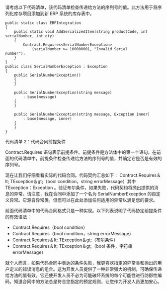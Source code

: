 请考虑以下代码清单，该代码清单检查传递给方法的序列号的值。此方法用于将序列化库存项目添加到新 ERP 系统的库存表中。

```
public static class ERPIntegration
{
    public static void AddSerializedItem(string productCode, int serialNumber, int qty)
    {
        Contract.Requires<SerialNumberException>
            (serialNumber >= 100000001, "Invalid Serial number");          
    }
}
public class SerialNumberException : Exception
{
    public SerialNumberException()
    {
    }

    public SerialNumberException(string message)
        : base(message)
    {
    }

    public SerialNumberException(string message, Exception inner)
        : base(message, inner)
    {
    }
}

```

代码清单 2：代码合同前提条件

Contract.Requires 语句表示前提条件。前提条件是方法体中的第一个语句。在前面的代码清单中，前提条件检查传递给方法的序列号的值，并确定它是否是有效的序列号。

现在让我们仔细看看实际的代码合同。代码契约汇总如下： Contract.Requires＆lt; TException＆gt;（bool condition，string errorMessage）其中 TException：Exception 。验证布尔条件，如果失败，代码契约将抛出提供的消息的异常。请注意，我在合同中添加了一个名为 SerialNumberException 的自定义异常。它源自异常类，但您可以在此处添加任何适用的异常以满足您的要求。

前面代码清单中的代码合同格式只是一种实现。以下列表说明了代码协定前提条件的有效语法：

*   Contract.Requires（bool condition）
*   Contract.Requires（bool condition，string errorMessage）
*   Contract.Requires＆lt; TException＆gt;（布尔条件）
*   Contract.Requires＆lt; TException＆gt;（bool 条件，字符串 errorMessage）

就个人而言，如果代码合同中表达的条件失败，我更喜欢指定的异常类和抛出的用户定义的错误消息的组合。这为开发人员提供了一种非常强大的机制，可确保传递给方法的值有效。它还使开发人员不必为可能破坏系统的每个可能性进行防御性编码。知道合同中的方法总是符合您指定的预定规则，让您作为开发人员更加安心。